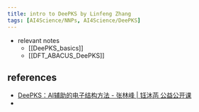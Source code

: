 ```yaml
---
title: intro to DeePKS by Linfeng Zhang
tags: [AI4Science/NNPs, AI4Science/DeePKS]
---
```


- relevant notes
	- [[DeePKS_basics]]
	- [[DFT_ABACUS_DeePKS]]


## 







## references
- [DeePKS：AI辅助的电子结构方法 - 张林峰 | 钰沐菡 公益公开课](https://www.bilibili.com/video/BV1KY411V7DJ)
- 






